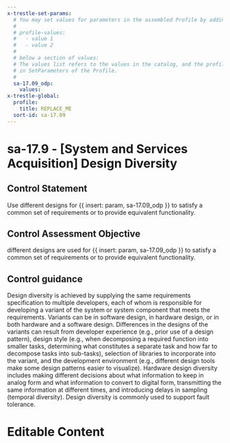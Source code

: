 ```yaml
---
x-trestle-set-params:
  # You may set values for parameters in the assembled Profile by adding
  #
  # profile-values:
  #   - value 1
  #   - value 2
  #
  # below a section of values:
  # The values list refers to the values in the catalog, and the profile-values represent values
  # in SetParameters of the Profile.
  #
  sa-17.09_odp:
    values:
x-trestle-global:
  profile:
    title: REPLACE_ME
  sort-id: sa-17.09
---
```


# sa-17.9 - \[System and Services Acquisition\] Design Diversity

## Control Statement

Use different designs for {{ insert: param, sa-17.09_odp }} to satisfy a common set of requirements or to provide equivalent functionality.

## Control Assessment Objective

different designs are used for {{ insert: param, sa-17.09_odp }} to satisfy a common set of requirements or to provide equivalent functionality.

## Control guidance

Design diversity is achieved by supplying the same requirements specification to multiple developers, each of whom is responsible for developing a variant of the system or system component that meets the requirements. Variants can be in software design, in hardware design, or in both hardware and a software design. Differences in the designs of the variants can result from developer experience (e.g., prior use of a design pattern), design style (e.g., when decomposing a required function into smaller tasks, determining what constitutes a separate task and how far to decompose tasks into sub-tasks), selection of libraries to incorporate into the variant, and the development environment (e.g., different design tools make some design patterns easier to visualize). Hardware design diversity includes making different decisions about what information to keep in analog form and what information to convert to digital form, transmitting the same information at different times, and introducing delays in sampling (temporal diversity). Design diversity is commonly used to support fault tolerance.

# Editable Content

<!-- Make additions and edits below -->
<!-- The above represents the contents of the control as received by the profile, prior to additions. -->
<!-- If the profile makes additions to the control, they will appear below. -->
<!-- The above markdown may not be edited but you may edit the content below, and/or introduce new additions to be made by the profile. -->
<!-- If there is a yaml header at the top, parameter values may be edited. Use --set-parameters to incorporate the changes during assembly. -->
<!-- The content here will then replace what is in the profile for this control, after running profile-assemble. -->
<!-- The current profile has no added parts for this control, but you may add new ones here. -->
<!-- Each addition must have a heading either of the form ## Control my_addition_name -->
<!-- or ## Part a. (where the a. refers to one of the control statement labels.) -->
<!-- "## Control" parts are new parts added after the statement part. -->
<!-- "## Part" parts are new parts added into the top-level statement part with that label. -->
<!-- Subparts may be added with nested hash levels of the form ### My Subpart Name -->
<!-- underneath the parent ## Control or ## Part being added -->
<!-- See https://ibm.github.io/compliance-trestle/tutorials/ssp_profile_catalog_authoring/ssp_profile_catalog_authoring for guidance. -->
